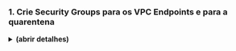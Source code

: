 ### 1. Crie Security Groups para os VPC Endpoints e para a quarentena
<details closed>
<summary><strong>(abrir detalhes)</strong></summary>
<br />

Nesta seção você criará políticas de firewall Security Groups para comunicação das instancias com os VPC Endpoints dos serviços AWS Systems Manager e Session Manager e para isolamento de instâncias Amazon EC2 comprometidas.

- __1.1.__ Abra el servicio [EC2](https://console.aws.amazon.com/ec2/home) en una nueva pestaña o ventana

- __1.2.__ Haga clic en **Instances** en el menu lateral

- __1.3.__ Establezca una sessión RDP a la instancia **LabADFS Dev Instance** usando la siguiente información:
**Connection Name**: Windows Dev Instance
**PC Name**: use la dirección pública de IP de LabADFS
**User name**: mydomain\Stackadmin
**Password**: 12#soupBBUBBLEblue

- __1.4.__ Haga clic en **Start**

- __1.5.__ Haga clic en el icono de busqueda (top right corner)

- __1.6.__ Empieze a digitar **inet**

- __1.7.__ Haga clic en el icono **IIS Manager** que aparece en la lista

- __1.8.__ En **Connections** en el lado izquierdo, haga clic en el **hosthame**, algo parecido a **WIN-xxxxx**



